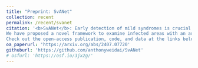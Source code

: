 ```yaml
---
title: "Preprint: SvANet"
collection: recent
permalink: /recent/svanet
citation: '<b>SvANet</b>: Early detection of mild syndromes is crucial for effective patient treatment.
We have proposed a novel framework to examine infected areas with an area ratio of less than 1%.
Check out the open-access publication, code, and data at the links below!'
oa_paperurl: 'https://arxiv.org/abs/2407.07720'
githuburl: 'https://github.com/anthonyweidai/SvANet'
# osfurl: 'https://osf.io/3jx2g/'
---
```

